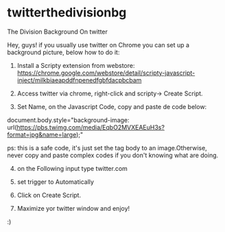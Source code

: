 # twitterthedivisionbg
The Division Background On twitter
 
Hey, guys! 
if you usually use twitter on Chrome you can set up a background picture, below how to do it:

1)  Install a Scripty extension from webstore:
https://chrome.google.com/webstore/detail/scripty-javascript-inject/milkbiaeapddfnpenedfgbfdacpbcbam
      
2) Access twitter via chrome, right-click and scripty-> Create Script.

3) Set Name, on the Javascript Code, copy and paste de code below:

document.body.style="background-image: url(https://pbs.twimg.com/media/EqbO2MVXEAEuH3s?format=jpg&name=large);"

ps: this is a safe code, it's just set the tag body to an image.Otherwise, never copy and paste complex codes if you don't knowing what are doing.

4) on the Following input type twitter.com
5) set trigger to Automatically
6) Click on Create Script.

7) Maximize yor twitter window and enjoy!

:)
